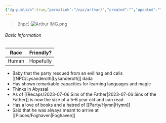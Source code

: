 ```yaml
---
{"dg-publish":true,"permalink":"/npc/arthur/","created":"","updated":""}
---
```




> [!npc]
> ![Arthur IMG.png](/img/user/z_Assets/Arthur%20IMG.png)
> 

###### Basic Information
|   **Race**    | **Friendly?** |
|:--------------:|:-------------:|
|     Human      |   Hopefully   |


- Baby that the party rescued from an evil hag and calls [[NPC/Lysanderoth\|Lysanderoth]] dada
- Has shown remarkable capacities for learning languages and magic 
- Thinks in Abyssal
- As of [[Recaps/2023-07-06 Sins of the Father\|2023-07-06 Sins of the Father]] is now the size of a 5-6 year old and can read
- Has a love of books and a hatred of [[Party/Hymn\|Hymn]] 
- Said that he was always meant to arrive at [[Places/Foghaven\|Foghaven]] 

